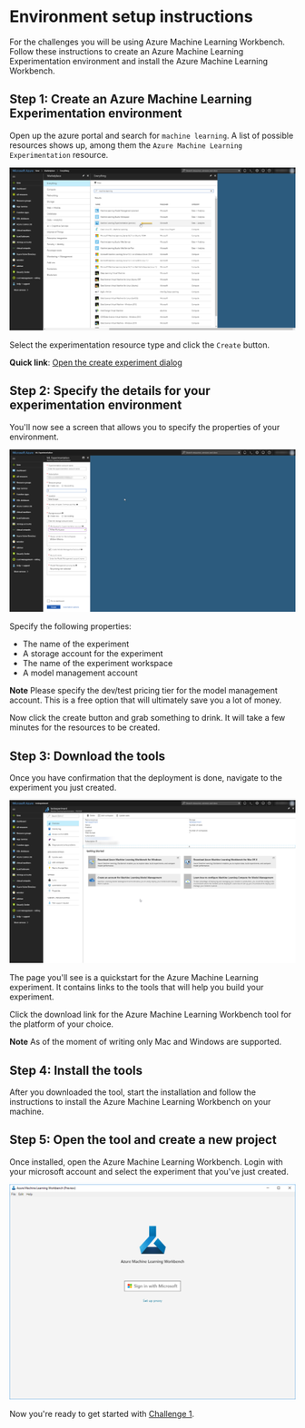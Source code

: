 # Environment setup instructions
For the challenges you will be using Azure Machine Learning Workbench.
Follow these instructions to create an Azure Machine Learning Experimentation 
environment and install the Azure Machine Learning Workbench.

## Step 1: Create an Azure Machine Learning Experimentation environment
Open up the azure portal and search for `machine learning`. A list of possible 
resources shows up, among them the `Azure Machine Learning Experimentation` 
resource.

![Create a new experiment](images/create-experiment.png)

Select the experimentation resource type and click the `Create` button.

**Quick link**: [Open the create experiment dialog](http://bit.ly/2ERn12j)

## Step 2: Specify the details for your experimentation environment
You'll now see a screen that allows you to specify the properties of your 
environment.

![Experiment details](images/experiment-details.png)

Specify the following properties:

 * The name of the experiment
 * A storage account for the experiment
 * The name of the experiment workspace
 * A model management account

 **Note** Please specify the dev/test pricing tier for the model 
 management account. This is a free option that will ultimately save you
 a lot of money.

Now click the create button and grab something to drink. It will take a few
minutes for the resources to be created. 

 ## Step 3: Download the tools
 Once you have confirmation that the deployment is done, navigate to the 
 experiment you just created. 

 ![The experiment quickstart page](images/experiment-quickstart.png)

 The page you'll see is a quickstart for the Azure Machine Learning experiment.
 It contains links to the tools that will help you build your experiment.

 Click the download link for the Azure Machine Learning Workbench tool for the
 platform of your choice. 

 **Note** As of the moment of writing only Mac and Windows are supported.

 ## Step 4: Install the tools
 After you downloaded the tool, start the installation and follow the 
 instructions to install the Azure Machine Learning Workbench on your machine.

 ## Step 5: Open the tool and create a new project
 Once installed, open the Azure Machine Learning Workbench. Login with your
 microsoft account and select the experiment that you've just created.

 ![Launch screen](images/ml-workbench-start.png)

 Now you're ready to get started with [Challenge 1](challenge-1/README.md).